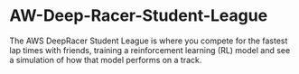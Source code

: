 # AW-Deep-Racer-Student-League
The AWS DeepRacer Student League is where you compete for the fastest lap times with friends,  training a reinforcement learning (RL) model and see a simulation of how that model performs on a track. 
